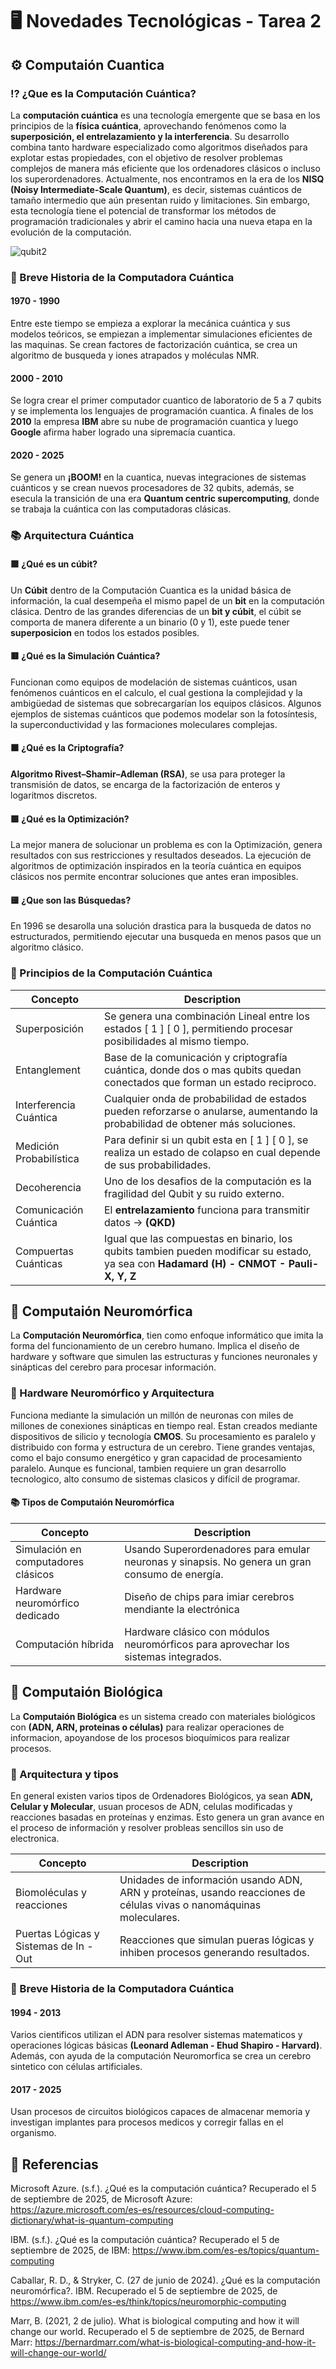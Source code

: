 # **🖥️ Novedades Tecnológicas - Tarea 2**

## ⚙️ Computaión Cuantica 

### ⁉️ ¿Que es la Computación Cuántica?

La **computación cuántica** es una tecnología emergente que se basa en los principios de la **física cuántica**, aprovechando fenómenos como la **superposición, el entrelazamiento y la interferencia**. Su desarrollo combina tanto hardware especializado como algoritmos diseñados para explotar estas propiedades, con el objetivo de resolver problemas complejos de manera más eficiente que los ordenadores clásicos o incluso los superordenadores. Actualmente, nos encontramos en la era de los **NISQ (Noisy Intermediate-Scale Quantum)**, es decir, sistemas cuánticos de tamaño intermedio que aún presentan ruido y limitaciones. Sin embargo, esta tecnología tiene el potencial de transformar los métodos de programación tradicionales y abrir el camino hacia una nueva etapa en la evolución de la computación.

![qubit2](https://github.com/user-attachments/assets/439f4852-f0a6-40c7-810b-5b51ca3c2c10)

### 🐄 Breve Historia de la Computadora Cuántica

#### 1970 - 1990

Entre este tiempo se empieza a explorar la mecánica cuántica y sus modelos teóricos, se empiezan a implementar simulaciones eficientes de las maquinas. Se crean factores de factorización cuántica, se crea un algoritmo de busqueda y iones atrapados y moléculas NMR.

#### 2000 - 2010

Se logra crear el primer computador cuantico de laboratorio de 5 a 7 qubits y se implementa los lenguajes de programación cuantica. A finales de los **2010** la empresa **IBM** abre su nube de programación cuantica y luego **Google** afirma haber logrado una sipremacía cuantica.

#### 2020 - 2025

Se genera un **¡BOOM!** en la cuantica, nuevas integraciones de sistemas cuánticos y se crean nuevos procesadores de 32 qubits, además, se esecula la transición de una era **Quantum centric supercomputing**, donde se trabaja la cuántica con las computadoras clásicas.

### 📚 Arquitectura Cuántica

#### 🟪 ¿Qué es un cúbit?

Un **Cúbit** dentro de la Computación Cuantica es la unidad básica de información, la cual desempeña el mismo papel de un **bit** en la computación clásica. Dentro de las grandes diferencias de un **bit y cúbit**, el cúbit se comporta de manera diferente a un binario (0 y 1), este puede tener **superposicion** en todos los estados posibles.

#### 🟥 ¿Qué es la Simulación Cuántica?

Funcionan como equipos de modelación de sistemas cuánticos, usan fenómenos cuánticos en el calculo, el cual gestiona la complejidad y la ambigüedad de sistemas que sobrecargarían los equipos clásicos. Algunos ejemplos de sistemas cuánticos que podemos modelar son la fotosíntesis, la superconductividad y las formaciones moleculares complejas.

#### 🟧 ¿Qué es la Criptografía?

**Algoritmo Rivest–Shamir–Adleman (RSA)**, se usa para proteger la transmisión de datos, se encarga de la factorización de enteros y logaritmos discretos.

#### 🟩 ¿Qué es la Optimización?

La mejor manera de solucionar un problema es con la Optimización, genera resultados con sus restricciones y resultados deseados. La ejecución de algoritmos de optimización inspirados en la teoría cuántica en equipos clásicos nos permite encontrar soluciones que antes eran imposibles.

#### 🟨 ¿Que son las Búsquedas?

En 1996 se desarolla una solución drastica para la busqueda de datos no estructurados, permitiendo ejecutar una busqueda en menos pasos que un algoritmo clásico.

### 📎 Principios de la Computación Cuántica

| Concepto | Description |
| --- | --- |
| Superposición | Se genera una combinación Lineal entre los estados [ 1 ] [ 0 ], permitiendo procesar posibilidades al mismo tiempo. |
| Entanglement | Base de la comunicación y criptografía cuántica, donde dos o mas qubits quedan conectados que forman un estado reciproco. |
| Interferencia Cuántica | Cualquier onda de probabilidad de estados pueden reforzarse o anularse, aumentando la probabilidad de obtener más soluciones. |
| Medición Probabilística | Para definir si un qubit esta en [ 1 ] [ 0 ], se realiza un estado de colapso en cual depende de sus probabilidades. |
| Decoherencia | Uno de los desafios de la computación es la fragilidad del Qubit y su ruido externo. |
| Comunicación Cuántica | El **entrelazamiento** funciona para transmitir datos -> **(QKD)** |
| Compuertas Cuánticas | Igual que las compuestas en binario, los qubits tambien pueden modificar su estado, ya sea con **Hadamard (H) - CNMOT - Pauli-X, Y, Z** |

## 🧠  Computaión Neuromórfica

La **Computación Neuromórfica**, tien como enfoque informático que imita la forma del funcionamiento de un cerebro humano. Implica el diseño de hardware y software que simulen las estructuras y funciones neuronales y sinápticas del cerebro para procesar información.

### 💽 Hardware Neuromórfico y Arquitectura

Funciona mediante la simulación un millón de neuronas con miles de millones de conexiones sinápticas en tiempo real. Estan creados mediante dispositivos de silicio y tecnología **CMOS**. Su procesamiento es paralelo y distribuido con forma y estructura de un cerebro. Tiene grandes ventajas, como el bajo consumo energético y gran capacidad de procesamiento paralelo. Aunque es funcional, tambien requiere un gran desarrollo tecnologico, alto consumo de sistemas clasicos y difícil de programar.

#### 📚 Tipos de Computaión Neuromórfica

| Concepto | Description |
| --- | --- |
| Simulación en computadores clásicos | Usando Superordenadores para emular neuronas y sinapsis. No genera un gran consumo de energía. |
| Hardware neuromórfico dedicado | Diseño de chips para imiar cerebros mendiante la electrónica |
| Computación híbrida | Hardware clásico con módulos neuromórficos para aprovechar los sistemas integrados. |

## 🌱 Computaión Biológica

La **Computaión Biológica** es un sistema creado con materiales biológicos con **(ADN, ARN, proteinas o células)** para realizar operaciones de informacion, apoyandose de los procesos bioquímicos para realizar procesos.

### 📎 Arquitectura y tipos

En general existen varios tipos de Ordenadores Biológicos, ya sean **ADN, Celular y Molecular**, usuan procesos de ADN, celulas modificadas y reacciones basadas en proteínas y enzimas. Esto genera un gran avance en el proceso de información y resolver probleas sencillos sin uso de electronica.

| Concepto | Description |
| --- | --- |
| Biomoléculas y reacciones | Unidades de información usando ADN, ARN y proteínas, usando reacciones de células vivas o nanomáquinas moleculares.  |
| Puertas Lógicas y Sistemas de In - Out  | Reacciones que simulan pueras lógicas y inhiben procesos generando resultados. |

### 🐄 Breve Historia de la Computadora Cuántica

#### 1994 - 2013

Varios cientificos utilizan el ADN para resolver sistemas matematicos y operaciones lógicas básicas **(Leonard Adleman - Ehud Shapiro - Harvard)**. Además, con ayuda de la computación Neuromorfica se crea un cerebro sintetico con células artificiales.

#### 2017 - 2025

Usan procesos de circuitos biológicos capaces de almacenar memoria y investigan implantes para procesos medicos y corregir fallas en el organismo.

## 📎 Referencias

Microsoft Azure. (s.f.). ¿Qué es la computación cuántica? Recuperado el 5 de septiembre de 2025, de Microsoft Azure: https://azure.microsoft.com/es-es/resources/cloud-computing-dictionary/what-is-quantum-computing

IBM. (s.f.). ¿Qué es la computación cuántica? Recuperado el 5 de septiembre de 2025, de IBM: https://www.ibm.com/es-es/topics/quantum-computing

Caballar, R. D., & Stryker, C. (27 de junio de 2024). ¿Qué es la computación neuromórfica?. IBM. Recuperado el 5 de septiembre de 2025, de https://www.ibm.com/es-es/think/topics/neuromorphic-computing

Marr, B. (2021, 2 de julio). What is biological computing and how it will change our world. Recuperado el 5 de septiembre de 2025, de Bernard Marr: https://bernardmarr.com/what-is-biological-computing-and-how-it-will-change-our-world/

